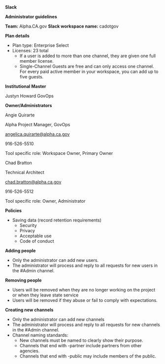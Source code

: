 **Slack** 

**Administrator guidelines**

**Team:** Alpha.CA.gov
**Slack workspace name:** cadotgov

**Plan details**
* Plan type: Enterprise Select
* Licenses: 23 total
  * If a user is added to more than one channel, they are given one full member license.
  * Single-Channel Guests are free and can only access one channel. For every paid active member in your workspace, you can add up to five guests.

**Institutional Master**

Justyn Howard
GovOps

**Owner/Administrators**

Angie Quirarte

Alpha Project Manager, GovOps

angelica.quirarte@alpha.ca.gov

916-526-5510

Tool specific role: Workspace Owner, Primary Owner


Chad Bratton

Technical Architect

chad.bratton@alpha.ca.gov

916-526-5512

Tool specific role: Owner, Administrator

**Policies**

* Saving data (record retention requirements)
  * Security 
  * Privacy 
  * Acceptable use 
  * Code of conduct 

**Adding people**

* Only the administrator can add new users.
* The administrator will process and reply to all requests for new users in the #Admin channel.

**Removing people**

* Users will be removed when they are no longer working on the project or when they leave state service
* Users will be removed if they abuse or fail to comply with expectations.

**Creating new channels**

* Only the administrator can add new channels
* The administrator will process and reply to all requests for new channels in the #Admin channel.
* Channel naming standards:
  * New channels must be named to clearly show their purpose.
  * Channels that end with -partner include partners from other agencies.
  * Channels that end with -public may include members of the public.

